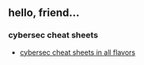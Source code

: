 ## hello, friend...


### cybersec cheat sheets 

- [cybersec cheat sheets in all flavors](sec-cheat-sheet.md)

